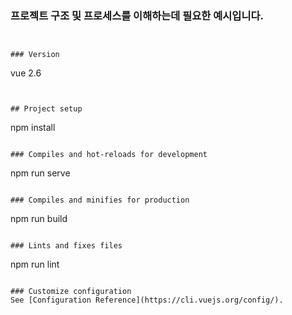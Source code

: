 

### 프로젝트 구조 및 프로세스를 이해하는데 필요한 예시입니다.
```  


### Version  
```
vue 2.6
```


## Project setup
```
npm install
```

### Compiles and hot-reloads for development
```
npm run serve
```

### Compiles and minifies for production
```
npm run build
```

### Lints and fixes files
```
npm run lint
```

### Customize configuration
See [Configuration Reference](https://cli.vuejs.org/config/).
